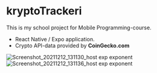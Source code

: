 # kryptoTrackeri

This is my school project for Mobile Programming-course. 

- React Native / Expo application.
- Crypto API-data provided by <b>CoinGecko.com</b>

![Screenshot_20211212_131130_host exp exponent](https://user-images.githubusercontent.com/72009463/145710083-5620166d-1dea-4739-8893-63f386cd6111.jpg)
![Screenshot_20211212_131136_host exp exponent](https://user-images.githubusercontent.com/72009463/145710084-d907deb2-fcb8-4a4e-9544-a38daa0359b4.jpg)
